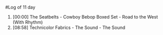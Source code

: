 #Log of 11 day

1. [00:00] The Seatbelts - Cowboy Bebop Boxed Set - Road to the West (With Rhythm)
1. [08:58] Technicolor Fabrics - The Sound - The Sound
